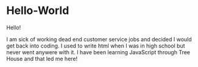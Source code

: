 # Hello-World

Hello!

I am sick of working dead end customer service jobs and decided I would get back into coding.  I used to write html when I was in high school but never went anywere with it.  I have been learning JavaScript through Tree House and that led me here!
